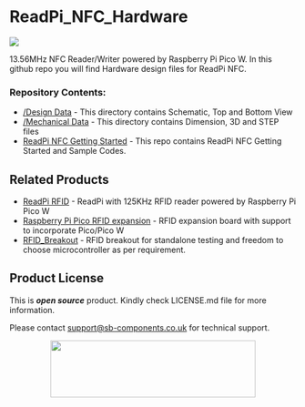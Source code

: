 # ReadPi_NFC_Hardware
<img src="https://cdn.shopify.com/s/files/1/1217/2104/files/readpi_1.png?v=1672989840">

13.56MHz NFC Reader/Writer powered by Raspberry Pi Pico W. In this github repo you will find Hardware design files for ReadPi NFC.

### Repository Contents:
  - [/Design Data](https://github.com/sbcshop/ReadPi_NFC_Hardware/tree/main/Design%20Data) - This directory contains Schematic, Top and Bottom View
  - [/Mechanical Data](https://github.com/sbcshop/ReadPi_NFC_Hardware/tree/main/Mechanical%20Data) - This directory contains Dimension, 3D and STEP files
  - [ReadPi NFC Getting Started](https://github.com/sbcshop/ReadPi_NFC_Software) - This repo contains ReadPi NFC Getting Started and Sample Codes.

## Related Products
   * [ReadPi RFID](https://shop.sb-components.co.uk/products/readpi-an-rfid-nfc-reader-powered-with-raspberry-pi-pico-w?variant=40478483054675) - ReadPi with 125KHz RFID reader powered by Raspberry Pi Pico W
   * [Raspberry Pi Pico RFID expansion](https://shop.sb-components.co.uk/products/raspberry-pi-pico-rfid-expansion) - RFID expansion board with support to incorporate Pico/Pico W 
   * [RFID_Breakout](https://shop.sb-components.co.uk/products/rfid-breakout?_pos=5&_sid=fac219786&_ss=r) - RFID breakout for standalone testing and freedom to choose microcontroller as per requirement.
 
## Product License

This is ***open source*** product. Kindly check LICENSE.md file for more information.

Please contact support@sb-components.co.uk for technical support.
<p align="center">
  <img width="360" height="100" src="https://cdn.shopify.com/s/files/1/1217/2104/files/Logo_sb_component_3.png?v=1666086771&width=300">
</p>
